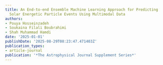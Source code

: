 ```yaml
---
title: An End-to-end Ensemble Machine Learning Approach for Predicting High-impact
  Solar Energetic Particle Events Using Multimodal Data
authors:
- Pouya Hosseinzadeh
- Soukaina Filali Boubrahimi
- Shah Muhammad Hamdi
date: '2025-01-01'
publishDate: '2025-08-29T08:23:47.471403Z'
publication_types:
- article-journal
publication: '*The Astrophysical Journal Supplement Series*'
---
```

